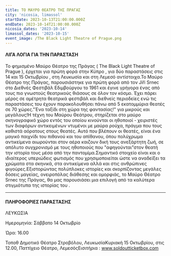 ```yaml
---
title: ΤΟ ΜΑΥΡΟ ΘΕΑΤΡΟ ΤΗΣ ΠΡΑΓΑΣ
city: 'nicosia, limassol'
startDate: 2023-10-13T21:00:00.000Z
endDate: 2023-10-14T21:00:00.000Z
nicosia_dates: '2023-10-14'
limassol_dates: '2023-10-15'
event_image: /The Black Light Theatre of Prague.png
---
```


#### ΛΙΓΑ ΛΟΓΙΑ ΓΙΑ ΤΗΝ ΠΑΡΑΣΤΑΣΗ

Το φημισμένο	Μαύρο Θέατρο της Πράγας	( The Black Light Theatre of Prague ), έρχεται	για πρώτη φορά στην Κύπρο	, για δύο παραστάσεις στις	14 και 15 Οκτωβρίου	, στη Λευκωσία και στη Λεμεσό αντίστοιχα.Το Μαύρο Θέατρο της Πράγας, παρουσιάστηκε για πρώτη φορά από τον Jiři Srnec στο Διεθνές Φεστιβάλ Εδιμβούργου το 1961 και έγινε γρήγορα ένας από τους πιο γνωστούς θεατρικούς θιάσους σε όλον τον κόσμο. Έχει πάρει μέρος σε αμέτρητα θεατρικά φεστιβάλ και διεθνείς περιοδείες ενώ τις παραστάσεις του έχουν παρακολουθήσει πάνω από 5 εκατομμύρια θεατές σε 70 χώρες."Ένα ταξίδι στη χώρα της φαντασίας!" για μικρούς και μεγάλους!Η τέχνη του Μαύρου Θεάτρου, στηρίζεται στο μαύρο σκηνογραφικό χώρο εντός του οποίου κινούνται οι ηθοποιοί - χειριστές των διαφόρων αντικειμένων ντυμένοι με μαύρα ρούχα, πράγμα που τους καθιστά αόρατους στους θεατές. Αυτό που βλέπουν οι θεατές, είναι ένα μαγικό παιχνίδι του πιθανού και του απίθανου, όπου πολύχρωμα αντικείμενα αιωρούνται στον αέρα καιζουν δική τους ανεξάρτητη ζωή, σε απόλυτο συγχρονισμό με τους ηθοποιούς που "αφηγούνται"στον θεατή την ιστορία τους μέσα από την παντομίμα.Σημαντικό στοιχείο είναι και ο ιδιαίτερος υπεριώδεις φωτισμός που χρησιμοποιείται ώστε να αναδείξει τα χρώματα στα σκηνικά, στα αντικείμενα αλλά και στις ανθρώπινες φιγούρες.Εξιστορώντας πολύπλοκες ιστορίες και σκορπίζοντας μεγάλες δόσεις μαγείας, ονειροπόλας διάθεσης και ομορφιάς, το Μαύρο Θέατρο	Srnec της Πράγας, θα μας παρουσιάσει μια επιλογή από τα καλύτερα στιγμιότυπα της ιστορίας του	.


***

#### ΠΛΗΡΟΦΟΡΙΕΣ ΠΑΡΑΣΤΑΣΗΣ

ΛΕΥΚΩΣΙΑ

Ημερομηνία: Σάββατο 14 Οκτωβρίο

Ώρα: 16.00

Τοποθ Δημοτικό Θέατρο Στροβόλου, ΛευκωσίαΚυριακή 15 Οκτωβρίου, στις 12.00, Παττίχειο Θέατρο, ΛεμεσόςΕισιτήρια	: www.soldoutticketbox.com​
